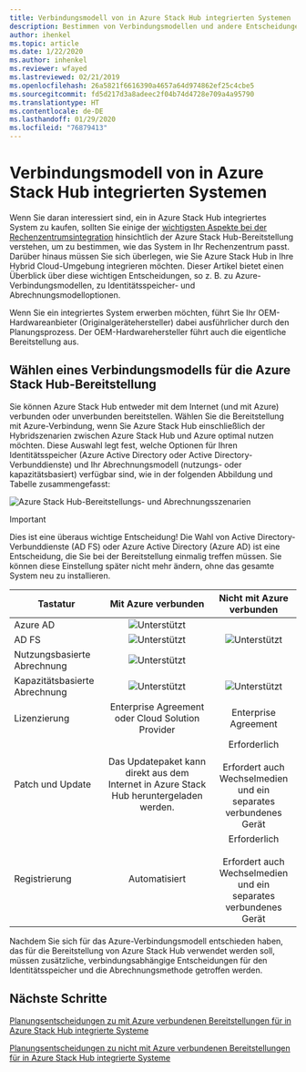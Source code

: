 ```yaml
---
title: Verbindungsmodell von in Azure Stack Hub integrierten Systemen
description: Bestimmen von Verbindungsmodellen und andere Entscheidungen zur Bereitstellungsplanung für in Azure Stack Hub integrierte Systeme.
author: ihenkel
ms.topic: article
ms.date: 1/22/2020
ms.author: inhenkel
ms.reviewer: wfayed
ms.lastreviewed: 02/21/2019
ms.openlocfilehash: 26a5821f6616390a4657a64d974862ef25c4cbe5
ms.sourcegitcommit: fd5d217d3a8adeec2f04b74d4728e709a4a95790
ms.translationtype: HT
ms.contentlocale: de-DE
ms.lasthandoff: 01/29/2020
ms.locfileid: "76879413"
---
```

# <a name="azure-stack-hub-integrated-systems-connection-models"></a>Verbindungsmodell von in Azure Stack Hub integrierten Systemen
Wenn Sie daran interessiert sind, ein in Azure Stack Hub integriertes System zu kaufen, sollten Sie einige der [wichtigsten Aspekte bei der Rechenzentrumsintegration](azure-stack-datacenter-integration.md) hinsichtlich der Azure Stack Hub-Bereitstellung verstehen, um zu bestimmen, wie das System in Ihr Rechenzentrum passt. Darüber hinaus müssen Sie sich überlegen, wie Sie Azure Stack Hub in Ihre Hybrid Cloud-Umgebung integrieren möchten. Dieser Artikel bietet einen Überblick über diese wichtigen Entscheidungen, so z. B. zu Azure-Verbindungsmodellen, zu Identitätsspeicher- und Abrechnungsmodelloptionen.

Wenn Sie ein integriertes System erwerben möchten, führt Sie Ihr OEM-Hardwareanbieter (Originalgerätehersteller) dabei ausführlicher durch den Planungsprozess. Der OEM-Hardwarehersteller führt auch die eigentliche Bereitstellung aus.

## <a name="choose-an-azure-stack-hub-deployment-connection-model"></a>Wählen eines Verbindungsmodells für die Azure Stack Hub-Bereitstellung
Sie können Azure Stack Hub entweder mit dem Internet (und mit Azure) verbunden oder unverbunden bereitstellen. Wählen Sie die Bereitstellung mit Azure-Verbindung, wenn Sie Azure Stack Hub einschließlich der Hybridszenarien zwischen Azure Stack Hub und Azure optimal nutzen möchten. Diese Auswahl legt fest, welche Optionen für Ihren Identitätsspeicher (Azure Active Directory oder Active Directory-Verbunddienste) und Ihr Abrechnungsmodell (nutzungs- oder kapazitätsbasiert) verfügbar sind, wie in der folgenden Abbildung und Tabelle zusammengefasst:

![Azure Stack Hub-Bereitstellungs- und Abrechnungsszenarien](media/azure-stack-connection-models/azure-stack-scenarios.png)
  
> [!IMPORTANT]
> Dies ist eine überaus wichtige Entscheidung! Die Wahl von Active Directory-Verbunddienste (AD FS) oder Azure Active Directory (Azure AD) ist eine Entscheidung, die Sie bei der Bereitstellung einmalig treffen müssen. Sie können diese Einstellung später nicht mehr ändern, ohne das gesamte System neu zu installieren.  


|Tastatur|Mit Azure verbunden|Nicht mit Azure verbunden|
|-----|:-----:|:-----:|
|Azure AD|![Unterstützt](media/azure-stack-connection-models/check.png)| |
|AD FS|![Unterstützt](media/azure-stack-connection-models/check.png)|![Unterstützt](media/azure-stack-connection-models/check.png)|
|Nutzungsbasierte Abrechnung|![Unterstützt](media/azure-stack-connection-models/check.png)| |
|Kapazitätsbasierte Abrechnung|![Unterstützt](media/azure-stack-connection-models/check.png)|![Unterstützt](media/azure-stack-connection-models/check.png)|
|Lizenzierung| Enterprise Agreement oder Cloud Solution Provider | Enterprise Agreement |
|Patch und Update|Das Updatepaket kann direkt aus dem Internet in Azure Stack Hub heruntergeladen werden. |  Erforderlich<br><br>Erfordert auch Wechselmedien<br> und ein separates verbundenes Gerät |
| Registrierung | Automatisiert | Erforderlich<br><br>Erfordert auch Wechselmedien<br> und ein separates verbundenes Gerät |

Nachdem Sie sich für das Azure-Verbindungsmodell entschieden haben, das für die Bereitstellung von Azure Stack Hub verwendet werden soll, müssen zusätzliche, verbindungsabhängige Entscheidungen für den Identitätsspeicher und die Abrechnungsmethode getroffen werden.

## <a name="next-steps"></a>Nächste Schritte

[Planungsentscheidungen zu mit Azure verbundenen Bereitstellungen für in Azure Stack Hub integrierte Systeme](azure-stack-connected-deployment.md)

[Planungsentscheidungen zu nicht mit Azure verbundenen Bereitstellungen für in Azure Stack Hub integrierte Systeme](azure-stack-disconnected-deployment.md)
